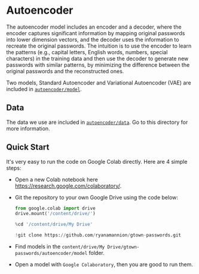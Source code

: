 # Autoencoder

The autoencoder model includes an encoder and a decoder, where the encoder captures significant information by mapping original passwords into lower dimension vectors, and the decoder uses the information to recreate the original passwords. The intuition is to use the encoder to learn the patterns (e.g., capital letters, English words, numbers, special characters) in the training data and then use the decoder to generate new passwords with similar patterns, by minimizing the difference between the original passwords and the reconstructed ones.

Two models, Standard Autoencoder and Variational Autoencoder (VAE) are included in [`autoencoder/model`](https://github.com/ryanamannion/gtown-passwords/edit/main/autoencoder/model).

## Data

The data we use are included in [`autoencoder/data`](https://github.com/ryanamannion/gtown-passwords/edit/main/autoencoder/data). Go to this directory for more information.

## Quick Start

It's very easy to run the code on Google Colab directly. Here are 4 simple steps:

- Open a new Colab notebook here https://research.google.com/colaboratory/.
- Git the repository to your own Google Drive using the code below:

  ```python
  from google.colab import drive
  drive.mount('/content/drive/')

  %cd '/content/drive/My Drive' 

  !git clone https://github.com/ryanamannion/gtown-passwords.git
  ```
  
- Find models in the `content/drive/My Drive/gtown-passwords/autoencoder/model` folder.
- Open a model with `Google Colaboratory`, then you are good to run them.

